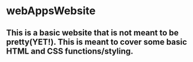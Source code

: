 # webAppsWebsite

## This is a basic website that is not meant to be pretty(YET!). This is meant to cover some basic HTML and CSS functions/styling. 
